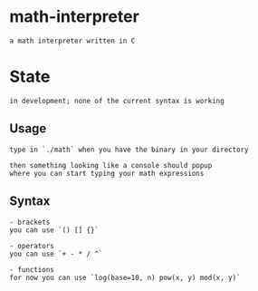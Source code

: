 # math-interpreter
    a math interpreter written in C

# State 
    in development; none of the current syntax is working
    

## Usage
    type in `./math` when you have the binary in your directory

    then something looking like a console should popup
    where you can start typing your math expressions

## Syntax

    - brackets
    you can use `() [] {}`

    - operators
    you can use `+ - * / ^`

    - functions
    for now you can use `log(base=10, n) pow(x, y) mod(x, y)`

